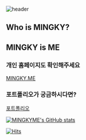 ![header](https://capsule-render.vercel.app/api?type=wave&color=E3A6AE&height=300&section=header&text=MINGKYME&fontSize=90)

## Who is MINGKY?
## MINGKY is ME

### 개인 홈페이지도 확인해주세요
[MINGKY.ME](https://www.mingky.me)
### 포트폴리오가 궁금하시다면?
[포트폴리오](https://www.notion.so/mingkyme/Mingky-1c35fdc64e0e408b8c947048d01fa59e)


[![MINGKYME's GitHub stats](https://github-readme-stats.vercel.app/api?username=mingkyme&count_private=true&show_icons=true)](https://github.com/anuraghazra/github-readme-stats)

[![Hits](https://hits.seeyoufarm.com/api/count/incr/badge.svg?url=https%3A%2F%2Fgithub.com%2Fmingkyme&count_bg=%2379C83D&title_bg=%23555555&icon=&icon_color=%23E7E7E7&title=hits&edge_flat=false)](https://hits.seeyoufarm.com)
